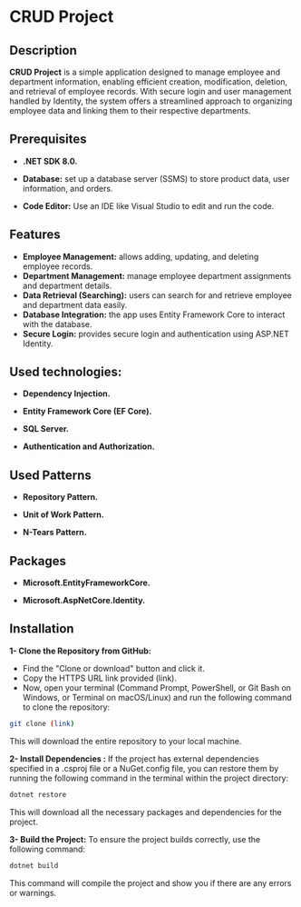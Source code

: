 
# CRUD Project

## Description
**CRUD Project** is a simple application designed to manage employee and department information, enabling efficient creation, modification, deletion, and retrieval of employee records. With secure login and user management handled by Identity, the system offers a streamlined approach to organizing employee data and linking them to their respective departments.

## Prerequisites
- **.NET SDK 8.0.**
* **Database:** set up a database server (SSMS) to store product data, user information, and orders.
- **Code Editor:** Use an IDE like Visual Studio to edit and run the code.

## Features
- **Employee Management:** allows adding, updating, and deleting employee records.
- **Department Management:** manage employee department assignments and department details.
- **Data Retrieval (Searching):** users can search for and retrieve employee and department data easily.
- **Database Integration:** the app uses Entity Framework Core to interact with the database.
- **Secure Login:** provides secure login and authentication using ASP.NET Identity.
  
## Used technologies:
* **Dependency Injection.**
- **Entity Framework Core (EF Core).**
* **SQL Server.** 
- **Authentication and Authorization.**

## Used Patterns
- **Repository Pattern.** 
* **Unit of Work Pattern.**
- **N-Tears Pattern.**

## Packages
* **Microsoft.EntityFrameworkCore.**
- **Microsoft.AspNetCore.Identity.**



## Installation
**1- Clone the Repository from GitHub:**
- Find the "Clone or download" button and click it.
- Copy the HTTPS URL link provided (link).
- Now, open your terminal (Command Prompt, PowerShell, or Git Bash on Windows, or Terminal on macOS/Linux) and run the following command to clone the repository:

```bash
git clone (link)
```
This will download the entire repository to your local machine.


**2- Install Dependencies :**
If the project has external dependencies specified in a .csproj file or a NuGet.config file, you can restore them by running the following command in the terminal within the project directory:

```bash
dotnet restore
```

This will download all the necessary packages and dependencies for the project.

**3- Build the Project:**
To ensure the project builds correctly, use the following command:

```bash
dotnet build
```

This command will compile the project and show you if there are any errors or warnings.
